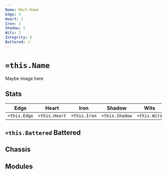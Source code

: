 ```yaml
---
Name: Mech Name
Edge: 3
Heart: 2
Iron: 1
Shadow: 1
Wits: 2
Integrity: 6
Battered: ⬡
---
```

# `=this.Name`
Maybe image here

## Stats
| Edge | Heart | Iron | Shadow | Wits | Integrity |
| --- | --- | --- | --- | --- | --- |
| `=this.Edge` | `=this.Heart` | `=this.Iron` | `=this.Shadow` | `=this.Wits` | `=this.Integrity` |

## `=this.Battered` Battered

## Chassis

## Modules

